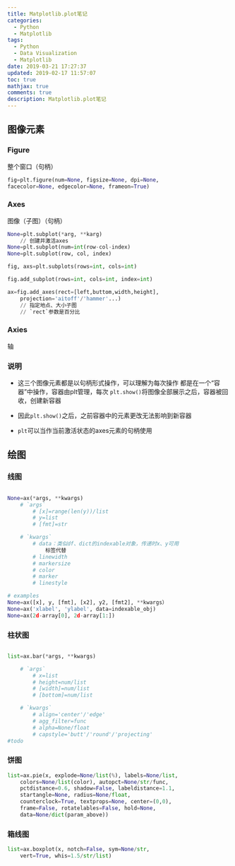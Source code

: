 ```yaml
---
title: Matplotlib.plot笔记
categories:
  - Python
  - Matplotlib
tags:
  - Python
  - Data Visualization
  - Matplotlib
date: 2019-03-21 17:27:37
updated: 2019-02-17 11:57:07
toc: true
mathjax: true
comments: true
description: Matplotlib.plot笔记
---
```


##	图像元素

###	Figure

整个窗口（句柄）

```python
fig=plt.figure(num=None, figsize=None, dpi=None,
facecolor=None, edgecolor=None, frameon=True)
```

###	Axes

图像（子图）（句柄）

```python
None=plt.subplot(*arg, **karg)
	// 创建并激活axes
None=plt.subplot(num=int(row-col-index)
None=plt.subplot(row, col, index)

fig, axs=plt.subplots(rows=int, cols=int)

fig.add_subplot(rows=int, cols=int, index=int)

ax=fig.add_axes(rect=[left,buttom,width,height],
	projection='aitoff'/'hammer'...)
	// 指定地点、大小子图
	// `rect`参数是百分比
```

###	Axies

轴

###	说明

-	这三个图像元素都是以句柄形式操作，可以理解为每次操作
	都是在一个“容器”中操作，容器由plt管理，每次
	`plt.show()`将图像全部展示之后，容器被回收，创建新容器

-	因此`plt.show()`之后，之前容器中的元素更改无法影响到新容器

-	`plt`可以当作当前激活状态的axes元素的句柄使用

##	绘图

###	线图

```python

None=ax(*args, **kwargs)
	# `args`
		# [x]=range(len(y))/list
		# y=list
		# [fmt]=str

	# `kwargs`
		# data：类似df、dict的indexable对象，传递时x、y可用
			标签代替
		# linewidth
		# markersize
		# color
		# marker
		# linestyle

# examples
None=ax([x], y, [fmt], [x2], y2, [fmt2], **kwargs）
None=ax('xlabel', 'ylabel', data=indexable_obj)
None=ax(2d-array[0], 2d-array[1:])
```

###	柱状图

```python

list=ax.bar(*args, **kwargs)

	# `args`
		# x=list
		# height=num/list
		# [width]=num/list
		# [bottom]=num/list

	# `kwargs`
		# align='center'/'edge'
		# agg_filter=func
		# alpha=None/float
		# capstyle='butt'/'round'/'projecting'
#todo
```

###	饼图

```python
list=ax.pie(x, explode=None/list(%), labels=None/list,
	colors=None/list(color), autopct=None/str/func,
	pctdistance=0.6, shadow=False, labeldistance=1.1,
	startangle=None, radius=None/float,
	counterclock=True, textprops=None, center=(0,0),
	frame=False, rotatelables=False, hold=None,
	data=None/dict(param_above))
```

###	箱线图

```python
list=ax.boxplot(x, notch=False, sym=None/str,
	vert=True, whis=1.5/str/list)
```
